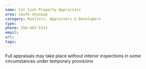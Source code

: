 ```yaml
---
name: Cal Cosh Property Appraisals
area: south-shuswap
category: Realtors, Appraisers & Developers
type: 
phone: 250-463-5313
email: 
url: 
tags:
---
```


Full appraisals may take place without interior inspections in some circumstances under temporary provisions